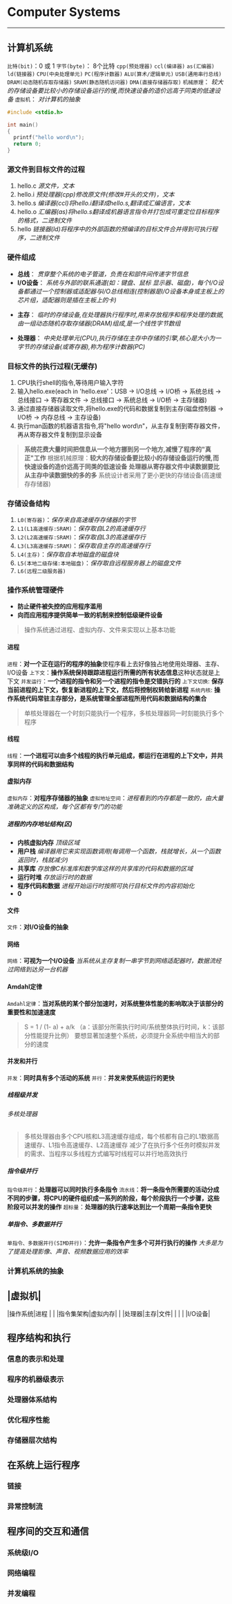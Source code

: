 # Computer Systems

---

## 计算机系统
`比特(bit)`：0 或 1
`字节(byte)`： 8个比特
`cpp(预处理器)` `ccl(编译器)` `as(汇编器)` `ld(链接器)`
`CPU(中央处理单元)` `PC(程序计数器)` `ALU(算术/逻辑单元)` `USB(通用串行总线)`
`DRAM(动态随机存取存储器)` `SRAM(静态随机访问器)`
`DMA(直接存储器存取)`
`机械原理`： *较大的存储设备要比较小的存储设备运行的慢,而快速设备的造价远高于同类的低速设备*
`虚拟机`： *对计算机的抽象*

```cpp
#include <stdio.h>

int main()
{
  printf("hello word\n");
  return 0;
}
```
### 源文件到目标文件的过程
1. hello.c *源文件，文本*
2. hello.i *预处理器(cpp)修改原文件(修改#开头的文件)，文本*
3. hello.s *编译器(ccl)将hello.i翻译成hello.s,翻译成汇编语言，文本*
4. hello.o *汇编器(as)将hello.s翻译成机器语言指令并打包成可重定位目标程序的格式，二进制文件*
5. hello *链接器(ld)将程序中的外部函数的预编译的目标文件合并得到可执行程序，二进制文件*

### 硬件组成
 * **总线**： *贯穿整个系统的电子管道，负责在和部件间传递字节信息*
 * **I/O设备**： *系统与外部的联系通道(如：键盘、鼠标 显示器、磁盘)，每个I/O设备都通过一个控制器或适配器与I/O总线相连(控制器是I/O设备本身或主板上的芯片组，适配器则是插在主板上的卡)*
 - **主存**： *临时的存储设备,在处理器执行程序时,用来存放程序和程序处理的数据,由一组动态随机存取存储器(DRAM)组成,是一个线性字节数组*
 * **处理器**： *中央处理单元(CPU),执行存储在主存中存储的引擎,核心是大小为一字节的存储设备(或寄存器),称为程序计数器(PC)*
### 目标文件的执行过程(无缓存)
1. CPU执行shell的指令,等待用户输入字符
2. 输入hello.exe(each in 'hello.exe'：USB -> I/O总线 -> I/O桥 -> 系统总线 -> 总线接口 -> 寄存器文件 -> 总线接口 -> 系统总线 -> I/O桥 -> 主存储器)
3. 通过直接存储器读取文件,将hello.exe的代码和数据复制到主存(磁盘控制器 -> I/O桥 -> 内存总线 -> 主存设备)
4. 执行man函数的机器语言指令,将"hello word\n"，从主存复制到寄存器文件，再从寄存器文件复制到显示设备

> **系统花费大量时间把信息从一个地方挪到另一个地方,减慢了程序的"真正"工作**
> 根据机械原理：**较大的存储设备要比较小的存储设备运行的慢,而快速设备的造价远高于同类的低速设备**
> **处理器从寄存器文件中读数据要比从主存中读数据快的多的多**
> 系统设计者采用了更小更快的存储设备(高速缓存存储器)
### 存储设备结构
1. `L0(寄存器)`：*保存来自高速缓存存储器的字节*
2. `L1(L1高速缓存:SRAM)`：*保存取自L2的高速缓存行*
3. `L2(L2高速缓存:SRAM)`：*保存取自L3的高速缓存行*
4. `L3(L3高速缓存:SRAM)`：*保存取自主存的高速缓存行*
5. `L4(主存)`：*保存取自本地磁盘的磁盘块*
6. `L5(本地二级存储:本地磁盘)`：*保存取自远程服务器上的磁盘文件*
7. `L6(远程二级服务器)`

### 操作系统管理硬件
 * **防止硬件被失控的应用程序滥用**
 * **向而应用程序提供简单一致的机制来控制低级硬件设备**
 > 操作系统通过进程、虚拟内存、文件来实现以上基本功能
 #### 进程
 `进程`：**对一个正在运行的程序的抽象**使程序看上去好像独占地使用处理器、主存、I/O设备
 `上下文`：**操作系统保持跟踪进程运行所需的所有状态信息**这种状态就是上下文
 `并发运行`：**一个进程的指令和另一个进程的指令是交错执行的**
 `上下文切换`: **保存当前进程的上下文，恢复新进程的上下文，然后将控制权转给新进程**
 `系统内核`: **操作系统代码常驻主存部分，是系统管理全部进程所用代码和数据结构的集合**
 > 单核处理器在一个时刻只能执行一个程序，多核处理器同一时刻能执行多个程序
 #### 线程
 `线程`：**一个进程可以由多个线程的执行单元组成，都运行在进程的上下文中，并共享同样的代码和数据结构**
 #### 虚拟内存
 `虚拟内存`：**对程序存储器的抽象**
 `虚拟地址空间`：*进程看到的内存都是一致的，由大量准确定义的区构成，每个区都有专门的功能*
  ##### 进程的内存地址结构(区)
  * **内核虚拟内存** *顶级区域*
  * **用户栈** *编译器用它来实现函数调用(每调用一个函数，栈就增长，从一个函数返回时，栈就减少)*
  * **共享库** *存放像C标准库和数学库这样的共享库的代码和数据的区域*
  * **运行时堆** *存放运行时的数据*
  * **程序代码和数据** *进程开始运行时按照可执行目标文件的内容初始化*
  * **0**
 #### 文件
 `文件`：**对I/O设备的抽象**
 #### 网络
 `网络`：**可视为一个I/O设备** *当系统从主存复制一串字节到网络适配器时，数据流经过网络到达另一台机器*
 #### Amdahl定律
 `Amdahl定律`：**当对系统的某个部分加速时，对系统整体性能的影响取决于该部分的重要性和加速速度**
 > S = 1 / (1- a) + a/k （a：该部分所需执行时间/系统整体执行时间，k：该部分性能提升比例）
 > 要想显著加速整个系统，必须提升全系统中相当大的部分的速度
 #### 并发和并行
 `并发`：**同时具有多个活动的系统**
 `并行`：**并发来使系统运行的更快**
 ##### 线程级并发
  ###### 多核处理器
  > 多核处理器由多个CPU核和L3高速缓存组成，每个核都有自己的L1数据高速缓存、L1指令高速缓存、L2高速缓存
  > 减少了在执行多个任务时模拟并发的需求、当程序以多线程方式编写时线程可以并行地高效执行
 ##### 指令级并行
 `指令级并行`：**处理器可以同时执行多条指令**
 `流水线`：**将一条指令所需要的活动分成不同的步骤，将CPU的硬件组织成一系列的阶段，每个阶段执行一个步骤，这些阶段可以并发的操作**
 `超标量`：**处理器的执行速率达到比一个周期一条指令更快**
 >
 ##### 单指令、多数据并行
 `单指令、多数据并行(SIMD并行)`：**允许一条指令产生多个可并行执行的操作** *大多是为了提高处理影像、声音、视频数据应用的效率*
### 计算机系统的抽象
|虚拟机|
------
|操作系统|进程     |
|       |指令集架构|虚拟内存|
|       |处理器|主存|文件|
|       |     |    |I/O设备|


## 程序结构和执行
### 信息的表示和处理
### 程序的机器级表示
### 处理器体系结构
### 优化程序性能
### 存储器层次结构

## 在系统上运行程序
### 链接
### 异常控制流

## 程序间的交互和通信
### 系统级I/O
### 网络编程
### 并发编程
